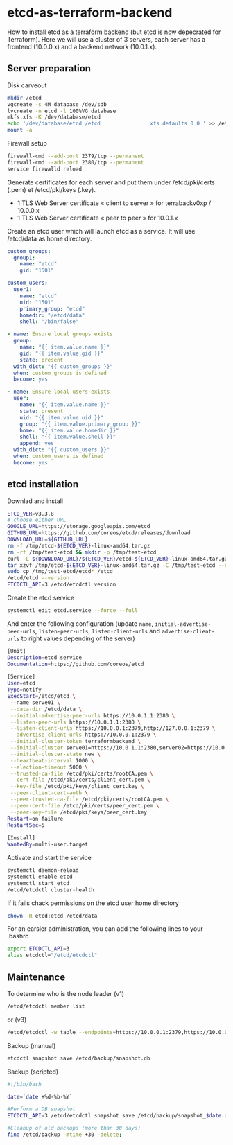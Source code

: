 # etcd-as-terraform-backend
How to install etcd as a terraform backend (but etcd is now depecrated for Terraform).
Here we will use a cluster of 3 servers, each server has a frontend (10.0.0.x) and a backend network (10.0.1.x).


Server preparation
--------

Disk carveout
```bash
mkdir /etcd
vgcreate -s 4M database /dev/sdb
lvcreate -n etcd -l 100%VG database
mkfs.xfs -K /dev/database/etcd
echo '/dev/database/etcd /etcd                xfs defaults 0 0 ' >> /etc/fstab
mount -a
```

Firewall setup
```bash
firewall-cmd --add-port 2379/tcp --permanent
firewall-cmd --add-port 2380/tcp --permanent
service firewalld reload
```

Generate certificates for each server and put them under /etcd/pki/certs (.pem) et /etcd/pki/keys (.key).
-	1 TLS Web Server certificate  « client to server » for terrabackv0xp / 10.0.0.x
-	1 TLS Web Server certificate « peer to peer » for 10.0.1.x

Create an etcd user which will launch etcd as a service. It will use /etcd/data as home directory.

```yaml
custom_groups:
  group1:
    name: "etcd"
    gid: "1501"

custom_users:
  user1:
    name: "etcd"
    uid: "1501"
    primary_group: "etcd"
    homedir: "/etcd/data"
    shell: "/bin/false"
```

```yaml
- name: Ensure local groups exists
  group:
    name: "{{ item.value.name }}"
    gid: "{{ item.value.gid }}"
    state: present
  with_dict: "{{ custom_groups }}"
  when: custom_groups is defined
  become: yes

- name: Ensure local users exists
  user: 
    name: "{{ item.value.name }}"
    state: present
    uid: "{{ item.value.uid }}"
    group: "{{ item.value.primary_group }}"
    home: "{{ item.value.homedir }}"
    shell: "{{ item.value.shell }}"
    append: yes
  with_dict: "{{ custom_users }}"
  when: custom_users is defined
  become: yes
```


etcd installation
--------

Downlad and install
```bash
ETCD_VER=v3.3.8
# choose either URL
GOOGLE_URL=https://storage.googleapis.com/etcd
GITHUB_URL=https://github.com/coreos/etcd/releases/download
DOWNLOAD_URL=${GITHUB_URL}
rm -f /tmp/etcd-${ETCD_VER}-linux-amd64.tar.gz
rm -rf /tmp/test-etcd && mkdir -p /tmp/test-etcd
curl -L ${DOWNLOAD_URL}/${ETCD_VER}/etcd-${ETCD_VER}-linux-amd64.tar.gz -o /tmp/etcd-${ETCD_VER}-linux-amd64.tar.gz
tar xzvf /tmp/etcd-${ETCD_VER}-linux-amd64.tar.gz -C /tmp/test-etcd --strip-components=1
sudo cp /tmp/test-etcd/etcd* /etcd
/etcd/etcd --version
ETCDCTL_API=3 /etcd/etcdctl version
```

Create the etcd service
```bash
systemctl edit etcd.service --force --full
```

And enter the following configuration (update `name`, `initial-advertise-peer-urls`, `listen-peer-urls`, `listen-client-urls` and `advertise-client-urls` to right values depending of the server)
```bash
[Unit]
Description=etcd service
Documentation=https://github.com/coreos/etcd
 
[Service]
User=etcd
Type=notify
ExecStart=/etcd/etcd \
 --name serve01 \
 --data-dir /etcd/data \
 --initial-advertise-peer-urls https://10.0.1.1:2380 \
 --listen-peer-urls https://10.0.1.1:2380 \
 --listen-client-urls https://10.0.0.1:2379,http://127.0.0.1:2379 \
 --advertise-client-urls https://10.0.0.1:2379 \
 --initial-cluster-token terraformbackend \
 --initial-cluster serve01=https://10.0.1.1:2380,server02=https://10.0.1.2:2380,server03=https://10.0.1.3:2380 \
 --initial-cluster-state new \
 --heartbeat-interval 1000 \
 --election-timeout 5000 \
 --trusted-ca-file /etcd/pki/certs/rootCA.pem \
 --cert-file /etcd/pki/certs/client_cert.pem \
 --key-file /etcd/pki/keys/client_cert.key \
 --peer-client-cert-auth \
 --peer-trusted-ca-file /etcd/pki/certs/rootCA.pem \
 --peer-cert-file /etcd/pki/certs/peer_cert.pem \
 --peer-key-file /etcd/pki/keys/peer_cert.key
Restart=on-failure
RestartSec=5
 
[Install]
WantedBy=multi-user.target
```

Activate and start the service
```bash
systemctl daemon-reload
systemctl enable etcd
systemctl start etcd
/etcd/etcdctl cluster-health
```

If it fails chack permissions on the etcd user home directory
```bash
chown -R etcd:etcd /etcd/data
```

For an earsier administration, you can add the following lines to your .bashrc
```bash
export ETCDCTL_API=3
alias etcdctl="/etcd/etcdctl"
```

Maintenance
--------

To determine who is the node leader (v1)
```bash
/etcd/etcdctl member list
```
or (v3)
```bash
/etcd/etcdctl -w table --endpoints=https://10.0.0.1:2379,https://10.0.0.2:2379,https://10.0.0.3:2379 endpoint status
```

Backup (manual)
```bash
etcdctl snapshot save /etcd/backup/snapshot.db
```

Backup (scripted)
```bash
#!/bin/bash

date=`date +%d-%b-%Y`

#Perform a DB snapshot
ETCDCTL_API=3 /etcd/etcdctl snapshot save /etcd/backup/snapshot_$date.db

#Cleanup of old backups (more than 30 days)
find /etcd/backup -mtime +30 -delete;
```
